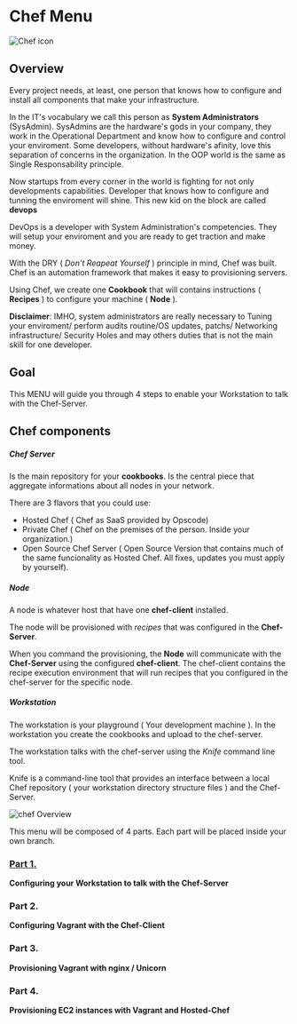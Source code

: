 # Chef Menu

![Chef icon](http://docs.opscode.com/_static/opscode_chef_html_logo.png)

## Overview

Every project needs, at least, one person that knows how to configure and install all components that make your infrastructure.

In the IT's vocabulary we call this person as **System Administrators** (SysAdmin). SysAdmins are the hardware's gods in your company, they work in the Operational Department and know how to configure and control your enviroment. Some developers, without hardware's afinity, love this separation of concerns in the organization. In the OOP world is the same as Single Responsability principle. 

Now startups from every corner in the world is fighting for not only developments capabilities. Developer that knows how to configure and tunning the enviroment will shine. This new kid on the block are called **devops**

DevOps is a developer with System Administration's competencies. They will setup your enviroment and you are ready to get traction and make money.

With the DRY ( *Don't Reapeat Yourself* ) principle in mind, Chef was built. Chef is an automation framework that makes it easy to provisioning servers.

Using Chef, we create one **Cookbook** that will contains instructions ( **Recipes** ) to configure your machine ( **Node** ).

**Disclaimer**: IMHO, system administrators are really necessary to Tuning your enviroment/ perform audits routine/OS updates, patchs/ Networking infrastructure/ Security Holes and may others duties that is not the main skill for one developer.

## Goal

This MENU will guide you through 4 steps to enable your Workstation to talk with the Chef-Server.


## Chef components

##### Chef Server

Is the main repository for your **cookbooks**. Is the central piece that aggregate informations about all nodes in your network.

There are 3 flavors that you could use:

* Hosted Chef ( Chef as SaaS provided by Opscode)
* Private Chef ( Chef on the premises of the person. Inside your organization.)
* Open Source Chef Server ( Open Source Version that contains much of the same funcionality as Hosted Chef. All fixes, updates you must apply by yourself).


##### Node

A node is whatever host that have one **chef-client** installed.

The node will be provisioned with *recipes* that was configured in the **Chef-Server**.

When you command the provisioning, the **Node** will communicate with the **Chef-Server** using the configured **chef-client**. The chef-client contains the recipe execution environment that will run recipes that you configured in the chef-server for the specific node.

##### Workstation

The workstation is your playground ( Your development machine ). In the workstation you create the cookbooks and upload to the chef-server. 

The workstation talks with the chef-server using the *Knife* command line tool.

Knife is a command-line tool that provides an interface between a local Chef repository ( your workstation directory structure files ) and the Chef-Server. 


![chef Overview](http://docs.opscode.com/_images/overview_chef_draft.png) 











This menu will be composed of 4 parts. Each part will be placed inside your own branch.


### [Part 1.](https://github.com/tdantas/about-chef/tree/part-1)

 **Configuring your Workstation to talk with the Chef-Server**

### Part 2.

  **Configuring Vagrant with the Chef-Client**
  
### Part 3.
  
   **Provisioning Vagrant with nginx / Unicorn**
   
### Part 4.
   
   **Provisioning EC2 instances with Vagrant and Hosted-Chef**
   
   
 
   
